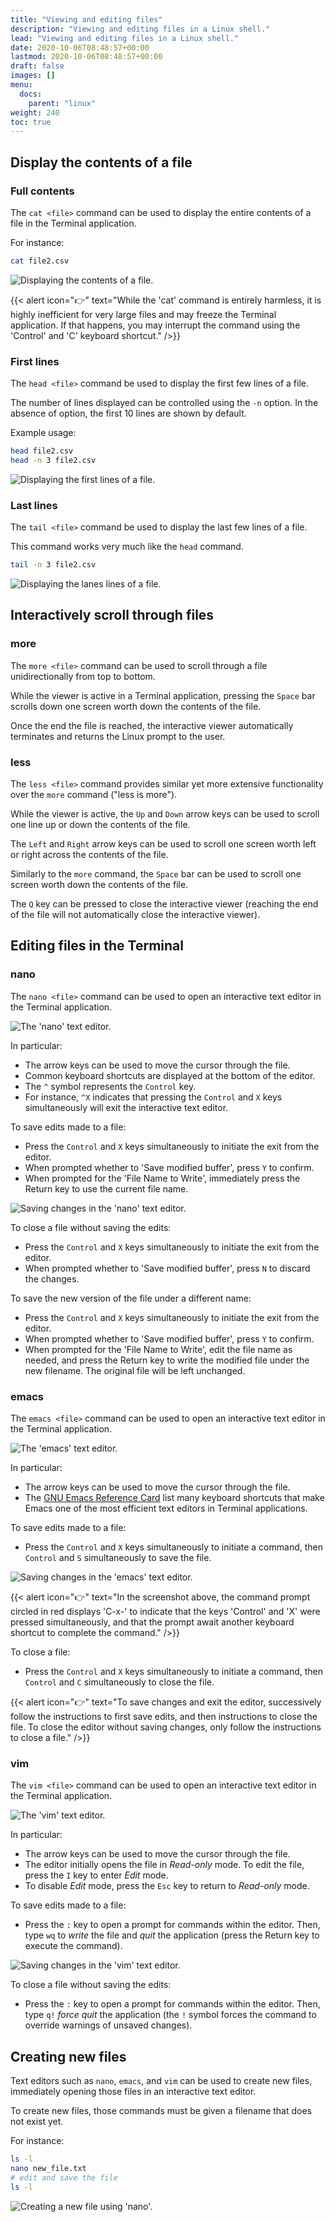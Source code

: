 ```yaml
---
title: "Viewing and editing files"
description: "Viewing and editing files in a Linux shell."
lead: "Viewing and editing files in a Linux shell."
date: 2020-10-06T08:48:57+00:00
lastmod: 2020-10-06T08:48:57+00:00
draft: false
images: []
menu:
  docs:
    parent: "linux"
weight: 240
toc: true
---
```


## Display the contents of a file

### Full contents

The `cat <file>` command can be used to display the entire contents of a file
in the Terminal application.

For instance:

```bash
cat file2.csv 
```

![Displaying the contents of a file.](cat.png)

{{< alert icon="👉" text="While the 'cat' command is entirely harmless, it is highly inefficient for very large files and may freeze the Terminal application. If that happens, you may interrupt the command using the 'Control' and 'C' keyboard shortcut." />}}

### First lines

The `head <file>` command be used to display the first few lines of a file.

The number of lines displayed can be controlled using the `-n` option.
In the absence of option, the first 10 lines are shown by default.

Example usage:

```bash
head file2.csv
head -n 3 file2.csv
```

![Displaying the first lines of a file.](head.png)

### Last lines

The `tail <file>` command be used to display the last few lines of a file.

This command works very much like the `head` command.

```bash
tail -n 3 file2.csv
```

![Displaying the lanes lines of a file.](tail.png)

## Interactively scroll through files

### more

The `more <file>` command can be used to scroll through a file
unidirectionally from top to bottom.

While the viewer is active in a Terminal application,
pressing the `Space` bar scrolls down one screen worth down
the contents of the file.

Once the end the file is reached, the interactive viewer
automatically terminates and returns the Linux prompt to the user.

### less

The `less <file>` command provides similar yet more extensive
functionality over the `more` command ("less is more").

While the viewer is active, the `Up` and `Down` arrow keys can be used
to scroll one line up or down the contents of the file.

The `Left` and `Right` arrow keys can be used to scroll one screen worth
left or right across the contents of the file.

Similarly to the `more` command, the `Space` bar can be used to scroll
one screen worth down the contents of the file.

The `Q` key can be pressed to close the interactive viewer
(reaching the end of the file will not automatically close the interactive viewer).

## Editing files in the Terminal

### nano

The `nano <file>` command can be used to open an interactive text editor
in the Terminal application.

![The 'nano' text editor.](nano.png)

In particular:

- The arrow keys can be used to move the cursor through the file.
- Common keyboard shortcuts are displayed at the bottom of the editor.
- The `^` symbol represents the `Control` key.
- For instance, `^X` indicates that pressing the `Control` and `X` keys
  simultaneously will exit the interactive text editor.

To save edits made to a file:

- Press the `Control` and `X` keys simultaneously to initiate the exit
  from the editor.
- When prompted whether to 'Save modified buffer', press `Y` to confirm.
- When prompted for the 'File Name to Write', immediately press the
  Return key to use the current file name.

![Saving changes in the 'nano' text editor.](nano-save.png)

To close a file without saving the edits:

- Press the `Control` and `X` keys simultaneously to initiate the exit
  from the editor.
- When prompted whether to 'Save modified buffer', press `N` to discard
  the changes.

To save the new version of the file under a different name:

- Press the `Control` and `X` keys simultaneously to initiate the exit
  from the editor.
- When prompted whether to 'Save modified buffer', press `Y` to confirm.
- When prompted for the 'File Name to Write',
  edit the file name as needed,
  and press the Return key to write the modified file under the new filename.
  The original file will be left unchanged.

### emacs

The `emacs <file>` command can be used to open an interactive text editor
in the Terminal application.

![The 'emacs' text editor.](emacs.png)

In particular:

- The arrow keys can be used to move the cursor through the file.
- The [GNU Emacs Reference Card][gnu-emacs-reference-card]
  list many keyboard shortcuts that make Emacs one of the most
  efficient text editors in Terminal applications.

To save edits made to a file:

- Press the `Control` and `X` keys simultaneously
  to initiate a command,
  then `Control` and `S` simultaneously to save the file.

![Saving changes in the 'emacs' text editor.](emacs-save.png)

{{< alert icon="👉" text="In the screenshot above, the command prompt circled in red displays 'C-x-' to indicate that the keys 'Control' and 'X' were pressed simultaneously, and that the prompt await another keyboard shortcut to complete the command." />}}

To close a file:

- Press the `Control` and `X` keys simultaneously
  to initiate a command,
  then `Control` and `C` simultaneously to close the file.

{{< alert icon="👉" text="To save changes and exit the editor, successively follow the instructions to first save edits, and then instructions to close the file. To close the editor without saving changes, only follow the instructions to close a file." />}}

### vim

The `vim <file>` command can be used to open an interactive text editor
in the Terminal application.

![The 'vim' text editor.](vim.png)

In particular:

- The arrow keys can be used to move the cursor through the file.
- The editor initially opens the file in _Read-only_ mode.
  To edit the file, press the `I` key to enter _Edit_ mode.
- To disable _Edit_ mode, press the `Esc` key to return to
  _Read-only_ mode.

To save edits made to a file:

- Press the `:` key to open a prompt for commands within the editor.
  Then, type `wq` to _write_ the file and _quit_ the application
  (press the Return key to execute the command).

![Saving changes in the 'vim' text editor.](vim-save.png)

To close a file without saving the edits:

- Press the `:` key to open a prompt for commands within the editor.
  Then, type `q!` _force quit_ the application (the `!` symbol
  forces the command to override warnings of unsaved changes).

## Creating new files

Text editors such as `nano`, `emacs`, and `vim` can be used to create new files,
immediately opening those files in an interactive text editor.

To create new files, those commands must be given a filename that does not exist yet.

For instance:

```bash
ls -l
nano new_file.txt
# edit and save the file
ls -l
```

![Creating a new file using 'nano'.](nano-new-file.png)

<!-- Link definitions -->

[gnu-emacs-reference-card]: https://www.gnu.org/software/emacs/refcards/pdf/refcard.pdf
